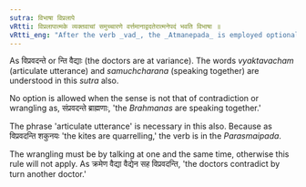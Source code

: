 ```yaml
---
sutra: विभाषा विप्रलापे
vRtti: विप्रलापात्मके व्यक्तवाचां समुच्चारणे वर्त्तमानाद्वदतेरात्मनेपदं भवति विभाषा ॥
vRtti_eng: "After the verb _vad_, the _Atmanepada_ is employed optionally, when the sense is that of "contradicting each other.""
---
```

As विप्रवदन्ते or न्ति वैद्याः (the doctors are at variance). The words _vyaktavacham_ (articulate utterance) and _samuchcharana_ (speaking together) are understood in this _sutra_ also.

No option is allowed when the sense is not that of contradiction or wrangling as, संप्रवदन्ते ब्राह्मणाः, 'the _Brahmanas_ are speaking together.'

The phrase 'articulate utterance' is necessary in this also. Because as विप्रवदन्ति शकुनयः 'the kites are quarrelling,' the verb is in the _Parasmaipada_.

The wrangling must be by talking at one and the same time, otherwise this rule will not apply. As क्रमेण वैद्या वैद्येन सह विप्रवदन्ति, 'the doctors contradict by turn another doctor.'
